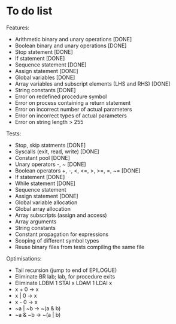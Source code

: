 # To do list

Features:

- Arithmetic binary and unary operations [DONE]
- Boolean binary and unary operations [DONE]
- Stop statement [DONE]
- If statement [DONE]
- Sequence statement [DONE]
- Assign statement [DONE]
- Global variables [DONE]
- Array variables and subscript elements (LHS and RHS) [DONE]
- String constants [DONE]
- Error on redefined procedure symbol
- Error on process containing a return statement
- Error on incorrect number of actual parameters
- Error on incorrect types of actual parameters
- Error on string length > 255

Tests:

- Stop, skip statments [DONE]
- Syscalls (exit, read, write) [DONE]
- Constant pool [DONE]
- Unary operators -, ~ [DONE]
- Boolean operators +, -, <, <=, >, >=, =, ~= [DONE]
- If statement [DONE]
- While statement [DONE]
- Sequence statement
- Assign statement [DONE]
- Global variable allocation
- Global array allocation
- Array subscripts (assign and access)
- Array arguments
- String constants
- Constant propagation for expressions
- Scoping of different symbol types
- Reuse binary files from tests compiling the same file

Optimisations:
- Tail recursion (jump to end of EPILOGUE)
- Eliminate BR lab; lab, for procedure exits
- Eliminate
  LDBM 1
  STAI x
  LDAM 1
  LDAI x
- x + 0 -> x
- x | 0 -> x
- x - 0 -> x
- ~a | ~b -> ~(a & b)
- ~a & ~b -> ~(a | b)